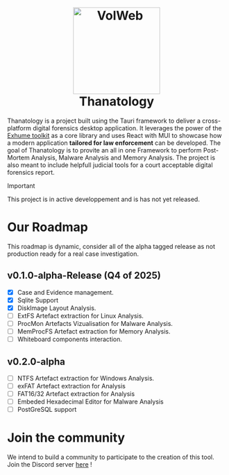 <h1 align="center">


  <img src="https://github.com/user-attachments/assets/d3e69ed5-9bd7-4dec-90e3-3dcd449bb5df" height="200" alt="VolWeb">
  <br/>
  Thanatology
</h1>



Thanatology is a project built using the Tauri framework to deliver a cross-platform digital forensics desktop application. It leverages the power of the [Exhume toolkit](https://www.forensicxlab.com/docs/exhume) as a core library and uses React with MUI to showcase how a modern application **tailored for law enforcement** can be developed. The goal of Thanatology is to provite an all in one Framework to perform Post-Mortem Analysis, Malware Analysis and Memory Analysis. The project is also meant to include helpfull judicial tools for a court acceptable digital forensics report.

> [!IMPORTANT]  
> This project is in active developpement and is has not yet released.

# Our Roadmap

This roadmap is dynamic, consider all of the alpha tagged release as not production ready for a real case investigation.

## v0.1.0-alpha-Release (Q4 of 2025)

- [x] Case and Evidence management.
- [x] Sqlite Support
- [x] DiskImage Layout Analysis.
- [ ] ExtFS Artefact extraction for Linux Analysis.
- [ ] ProcMon Artefacts Vizualisation for Malware Analysis.
- [ ] MemProcFS Artefact extraction for Memory Analysis.
- [ ] Whiteboard components interaction.

## v0.2.0-alpha
- [ ] NTFS Artefact extraction for Windows Analysis.
- [ ] exFAT Artefact extraction for Analysis
- [ ] FAT16/32 Artefact extraction for Analysis
- [ ] Embeded Hexadecimal Editor for Malware Analysis
- [ ] PostGreSQL support

# Join the community

We intend to build a community to participate to the creation of this tool. Join the Discord server [here](Discord) !
